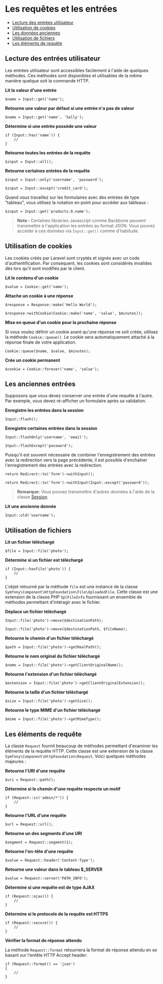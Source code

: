 # Les requêtes et les entrées

- [Lecture des entrées utilisateur](#basic-input)
- [Utilisation de cookies](#cookies)
- [Les données anciennes](#old-input)
- [Utilisation de fichiers](#files)
- [Les éléments de requête](#request-information)

<a name="basic-input"></a>
## Lecture des entrées utilisateur

Les entrées utilisateur sont accessibles facilement à l'aide de quelques méthodes. Ces méthodes sont disponibles et utilisables de la même manière quelque soit la commande HTTP.

**Lit la valeur d'une entrée**

    $name = Input::get('name');

**Retourne une valeur par défaut si une entrée n'a pas de valeur**

    $name = Input::get('name', 'Sally');

**Détermine si une entrée possède une valeur**

    if (Input::has('name')) {
        //
    }

**Retourne toutes les entrées de la requête**

    $input = Input::all();

**Retourne certaines entrées de la requête**

    $input = Input::only('username', 'password');

    $input = Input::except('credit_card');

Quand vous travaillez sur les formulaires avec des entrées de type "tableau", vous utilisez la notation en point pour accéder aux tableaux :

    $input = Input::get('products.0.name');

 > **Note :** Certaines librairies Javascript comme Backbone peuvent transmettre à l'application les entrées au format JSON. Vous pouvez accéder à ces données via `Input::get()` comme d'habitude.

<a name="cookies"></a>
## Utilisation de cookies

Les cookies créés par Laravel sont cryptés et signés avec un code d'authentification. Par conséquent, les cookies sont considérés invalides dès lors qu'il sont modifiés par le client.

**Lit le contenu d'un cookie**

    $value = Cookie::get('name');

**Attache un cookie à une réponse**

    $response = Response::make('Hello World');

    $response->withCookie(Cookie::make('name', 'value', $minutes));

**Mise en queue d'un cookie pour la prochaine réponse**

Si vous voulez définir un cookie avant qu'une réponse ne soit créée, utilisez la méthode `Cookie::queue()`. Le cookie sera automatiquement attaché à la réponse finale de votre application.

    Cookie::queue($name, $value, $minutes);

**Crée un cookie permanent**

    $cookie = Cookie::forever('name', 'value');

<a name="old-input"></a>
## Les anciennes entrées

Supposons que vous devez conserver une entrée d'une requête à l'autre. Par exemple, vous devez ré-afficher un formulaire après sa validation.

**Enregistre les entrées dans la session**

    Input::flash();

**Enregistre certaines entrées dans la session**

    Input::flashOnly('username', 'email');

    Input::flashExcept('password');

Puisqu'il est souvent nécessaire de combiner l'enregistrement des entrées avec la redirection vers la page précédente, il est possible d'enchaîner l'enregistrement des entrées avec la redirection.

    return Redirect::to('form')->withInput();

    return Redirect::to('form')->withInput(Input::except('password'));

> **Remarque:** Vous pouvez transmettre d'autres données à l'aide de la classe [Session](/dev/session).

**Lit une ancienne donnée**

    Input::old('username');

<a name="files"></a>
## Utilisation de fichiers

**Lit un fichier téléchargé**

    $file = Input::file('photo');

**Détermine si un fichier est téléchargé**

    if (Input::hasFile('photo')) {
        //
    }

L'objet retourné par la méthode `file` est une instance de la classe `Symfony\Component\HttpFoundation\File\UploadedFile`. Cette classe est une extension de la classe PHP `SplFileInfo` fournissant un ensemble de méthodes permettant d'intéragir avec le fichier.

**Déplace un fichier téléchargé**

    Input::file('photo')->move($destinationPath);

    Input::file('photo')->move($destinationPath, $fileName);

**Retourne le chemin d'un fichier téléchargé**

    $path = Input::file('photo')->getRealPath();

**Retourne le nom original du fichier téléchargé**

    $name = Input::file('photo')->getClientOriginalName();

**Retourne l'extension d'un fichier téléchargé**

    $extension = Input::file('photo')->getClientOriginalExtension();

**Retourne la taille d'un fichier téléchargé**

    $size = Input::file('photo')->getSize();

**Retourne le type MIME d'un fichier téléchargé**

    $mime = Input::file('photo')->getMimeType();

<a name="request-information"></a>
## Les éléments de requête

La classe `Request` fournit beaucoup de méthodes permettant d'examiner les éléments de la requête HTTP. Cette classe est une extension de la classe `Symfony\Component\HttpFoundation\Request`. Voici quelques méthodes majeures :

**Retourne l'URI d'une requête**

    $uri = Request::path();

**Détermine si le chemin d'une requête respecte un motif**

    if (Request::is('admin/*')) {
        //
    }

**Retourne l'URL d'une requête**

    $url = Request::url();

**Retourne un des segments d'une URI**

    $segment = Request::segment(1);

**Retourne l'en-tête d'une requête**

    $value = Request::header('Content-Type');

**Retourne une valeur dans le tableau $_SERVER**

    $value = Request::server('PATH_INFO');

**Détermine si une requête est de type AJAX**

    if (Request::ajax()) {
        //
    }

**Détermine si le protocole de la requête est HTTPS**

    if (Request::secure()) {
        //
    }

**Vérifier la format de réponse attendu**

La méthode `Request::format` retournera la format de réponse attendu en se basant sur l'entête HTTP Accept header:

    if (Request::format() == 'json')
    {
        //
    }
